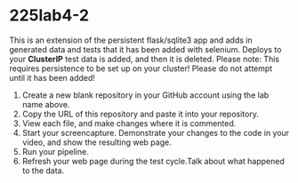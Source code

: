 # 225lab4-2

This is an extension of the persistent flask/sqlite3 app and adds in generated data and tests that it has been added with selenium.  Deploys to your __ClusterIP__  test data is added, and then it is deleted.  Please note: This requires persistence to be set up on your cluster!  Please do not attempt until it has been added!

1) Create a new blank repository in your GitHub account using the lab name above.
2) Copy the URL of this repository and paste it into your repository.
3) View each file, and make changes where it is commented.
4) Start your screencapture. Demonstrate your changes to the code in your video, and show the resulting web page.
6) Run your pipeline.
7) Refresh your web page during the test cycle.Talk about what happened to the data.
